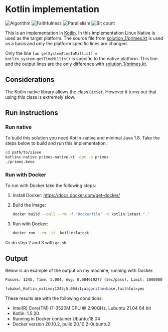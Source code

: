 # Kotlin implementation

![Algorithm](https://img.shields.io/badge/Algorithm-base-green)
![Faithfulness](https://img.shields.io/badge/Faithful-yes-green)
![Parallelism](https://img.shields.io/badge/Parallel-no-green)
![Bit count](https://img.shields.io/badge/Bits-unknown-yellowgreen)

This is an implementation in [Kotlin](https://en.wikipedia.org/wiki/Kotlin_(programming_language)). In this implementation Linux Native is used as the target platform. The source file from [solution_1/primes.kt](../solution_1/primes.kt) is used as a basis and only the platform specific lines are changed.

Only the line `fun getSystemTimeInMillis() = kotlin.system.getTimeMillis()` is specific to the native platform. This line and the output lines are the only difference with [solution_1/primes.kt](../solution_1/primes.kt).

## Considerations

The Kotlin native library allows the class `BitSet`. However it turns out that using this class is extremely slow.

## Run instructions

### Run native

To build this solution you need Kotlin-native and minimal Java 1.8. Take the steps below to build and run this implementation.

```bash
cd path/to/sieve
kotlinc-native primes-native.kt -opt -o primes
./primes.kexe
```

### Run with Docker

To run with Docker take the following steps:

1. Install Docker: <https://docs.docker.com/get-docker/>
2. Build the image:

    ```bash
    docker build --pull --rm -f "Dockerfile" -t kotlin:latest "."
    ```

3. Run with Docker:

    ```bash
    docker run --rm -it  kotlin:latest 
    ```

Or do step 2 and 3 with `go.sh`.

## Output

Below is an example of the output on my machine, running with Docker.

```bash
Passes: 1245, Time: 5.004, Avg: 0.004019277 (sec/pass), Limit: 1000000, Count: 78498, Valid: true

fvbakel_Kotlin_native;1245;5.004;1;algorithm=base,faithful=yes
```

These results are with the following conditions:

- Intel(R) Core(TM) i7-3520M CPU @ 2.90GHz, Lubuntu 21.04 64 bit
- Kotlin: 1.5.20
- Running in Docker container Ubuntu:18.04
- Docker version 20.10.2, build 20.10.2-0ubuntu2
